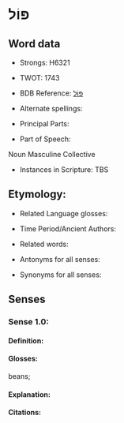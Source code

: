 # פּוֹל

<!-- Status: S2="NeedsEdits" -->
<!-- Lexica used for edits:   -->

## Word data

* Strongs: H6321

* TWOT: 1743

* BDB Reference: [פּוֹל](rc://en/bdb/dict/q.ao.ah)

* Alternate spellings:

* Principal Parts:

* Part of Speech:

Noun Masculine Collective

* Instances in Scripture: TBS

## Etymology:

* Related Language glosses:

* Time Period/Ancient Authors:

* Related words:

* Antonyms for all senses:

* Synonyms for all senses:

## Senses

### Sense 1.0:

#### Definition:

#### Glosses:

beans; 

#### Explanation:

#### Citations:




